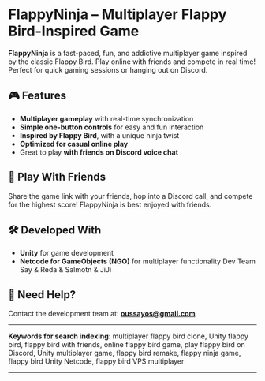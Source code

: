 # FlappyNinja – Multiplayer Flappy Bird-Inspired Game

**FlappyNinja** is a fast-paced, fun, and addictive multiplayer game inspired by the classic Flappy Bird. Play online with friends and compete in real time! Perfect for quick gaming sessions or hanging out on Discord.

## 🎮 Features
- **Multiplayer gameplay** with real-time synchronization
- **Simple one-button controls** for easy and fun interaction
- **Inspired by Flappy Bird**, with a unique ninja twist
- **Optimized for casual online play**
- Great to play **with friends on Discord voice chat**

## 🤝 Play With Friends
Share the game link with your friends, hop into a Discord call, and compete for the highest score! FlappyNinja is best enjoyed with friends.

## 🛠️ Developed With
- **Unity** for game development
- **Netcode for GameObjects (NGO)** for multiplayer functionality
   Dev Team Say & Reda & Salmotn & JiJi

## 📩 Need Help?
Contact the development team at: **oussayos@gmail.com**

---

**Keywords for search indexing**: multiplayer flappy bird clone, Unity flappy bird, flappy bird with friends, online flappy bird game, play flappy bird on Discord, Unity multiplayer game, flappy bird remake, flappy ninja game, flappy bird Unity Netcode, flappy bird VPS multiplayer

---

